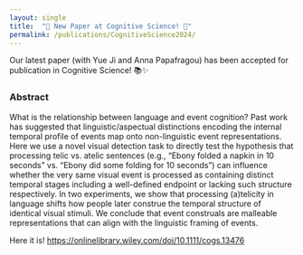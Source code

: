 ```yaml
---
layout: single
title:  "🚨 New Paper at Cognitive Science! 🚨"
permalink: /publications/CognitiveScience2024/
---
```


Our latest paper (with Yue Ji and Anna Papafragou) has been accepted for publication in Cognitive Science! 📚✨

### Abstract

What is the relationship between language and event cognition? Past work has suggested that linguistic/aspectual distinctions encoding the internal temporal profile of events map onto non-linguistic event representations. Here we use a novel visual detection task to directly test the hypothesis that processing telic vs. atelic sentences (e.g., “Ebony folded a napkin in 10 seconds” vs. “Ebony did some folding for 10 seconds”) can influence whether the very same visual event is processed as containing distinct temporal stages including a well-defined endpoint or lacking such structure respectively. In two experiments, we show that processing (a)telicity in language shifts how people later construe the temporal structure of identical visual stimuli. We conclude that event construals are malleable representations that can align with the linguistic framing of events.

Here it is!
https://onlinelibrary.wiley.com/doi/10.1111/cogs.13476